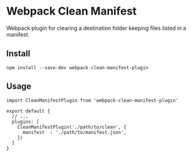 # Webpack Clean Manifest

Webpack plugin for clearing a destination folder keeping files listed in a manifest.


## Install

```
npm install --save-dev webpack-clean-manifest-plugin
```

## Usage

```
import CleanManifestPlugin from 'webpack-clean-manifest-plugin'

export default {
  // ...
  plugins: [
    CleanManifestPlugin('./path/to/clean', {
      manifest  : './path/to/manifest.json',
    })
  ]
}
```